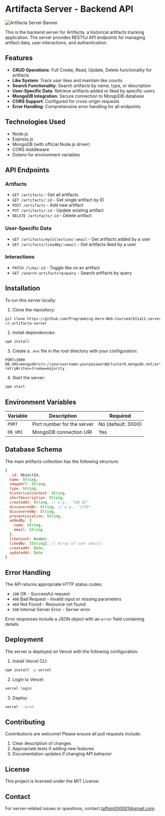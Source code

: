 # Artifacta Server - Backend API

![Artifacta Server Banner](https://example.com/path-to-your-server-banner.jpg)

This is the backend server for Artifacta, a historical artifacts tracking application. The server provides RESTful API endpoints for managing artifact data, user interactions, and authentication.



## Features

- **CRUD Operations**: Full Create, Read, Update, Delete functionality for artifacts
- **Like System**: Track user likes and maintain like counts
- **Search Functionality**: Search artifacts by name, type, or description
- **User-Specific Data**: Retrieve artifacts added or liked by specific users
- **MongoDB Integration**: Secure connection to MongoDB database
- **CORS Support**: Configured for cross-origin requests
- **Error Handling**: Comprehensive error handling for all endpoints

## Technologies Used

- Node.js
- Express.js
- MongoDB (with official Node.js driver)
- CORS middleware
- Dotenv for environment variables

## API Endpoints

### Artifacts
- `GET /artifacts` - Get all artifacts
- `GET /artifacts/:id` - Get single artifact by ID
- `POST /artifacts` - Add new artifact
- `PUT /artifacts/:id` - Update existing artifact
- `DELETE /artifacts/:id` - Delete artifact

### User-Specific Data
- `GET /artifacts/myCollection/:email` - Get artifacts added by a user
- `GET /artifacts/likedBy/:email` - Get artifacts liked by a user

### Interactions
- `PATCH /like/:id` - Toggle like on an artifact
- `GET /search-artifacts?q=query` - Search artifacts by query

## Installation

To run this server locally:

1. Clone the repository:
```bash
git clone https://github.com/Programming-Hero-Web-Course4/b11a11-server-side-TaFhiM12.git
cd artifacta-server
```

2. Install dependencies:
```bash
npm install
```

3. Create a `.env` file in the root directory with your configuration:
```env
PORT=3000
DB_URI=mongodb+srv://yourusername:yourpassword@cluster0.mongodb.net/artifactaDB?retryWrites=true&w=majority
```

4. Start the server:
```bash
npm start
```

## Environment Variables

| Variable | Description | Required |
|----------|-------------|----------|
| `PORT` | Port number for the server | No (default: 3000) |
| `DB_URI` | MongoDB connection URI | Yes |

## Database Schema

The main artifacts collection has the following structure:

```javascript
{
  _id: ObjectId,
  name: String,
  imageUrl: String,
  type: String,
  historicalContext: String,
  shortDescription: String,
  createdAt: String, // e.g., "100 BC"
  discoveredAt: String, // e.g., "1799"
  discoveredBy: String,
  presentLocation: String,
  addedBy: {
    name: String,
    email: String
  },
  likeCount: Number,
  likedBy: [String], // Array of user emails
  createdAt: Date,
  updatedAt: Date
}
```

## Error Handling

The API returns appropriate HTTP status codes:

- `200` OK - Successful request
- `400` Bad Request - Invalid input or missing parameters
- `404` Not Found - Resource not found
- `500` Internal Server Error - Server error

Error responses include a JSON object with an `error` field containing details.

## Deployment

The server is deployed on Vercel with the following configuration:

1. Install Vercel CLI:
```bash
npm install -g vercel
```

2. Login to Vercel:
```bash
vercel login
```

3. Deploy:
```bash
vercel --prod
```

## Contributing

Contributions are welcome! Please ensure all pull requests include:

1. Clear description of changes
2. Appropriate tests if adding new features
3. Documentation updates if changing API behavior

## License

This project is licensed under the MIT License.

## Contact

For server-related issues or questions, contact [tafhim000001@gmail.com](mailto:tafhim000001@gmail.com).